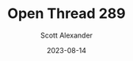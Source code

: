 ---
layout: podcast
title: "Open Thread 289"
author: Scott Alexander
description: https://astralcodexten.substack.com/p/open-thread-289
date: 2023-08-14
length: 115779
duration: 29
guid: open-thread-289
---